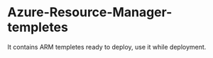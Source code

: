 # Azure-Resource-Manager-templetes
It contains ARM templetes ready to deploy, use it while deployment.
